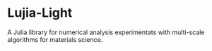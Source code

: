 
# Lujia-Light

A Julia library for numerical analysis experimentats with multi-scale algorithms
for materials science.
